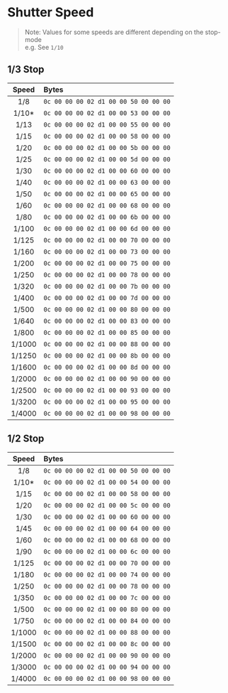 # Shutter Speed

> Note: Values for some speeds are different depending on the stop-mode  
> e.g. See `1/10`

## 1/3 Stop

|Speed|Bytes|
|:---:|:---|
|1/8|`0c 00 00 00 02 d1 00 00 50 00 00 00`|
|1/10*|`0c 00 00 00 02 d1 00 00 53 00 00 00`|
|1/13|`0c 00 00 00 02 d1 00 00 55 00 00 00`|
|1/15|`0c 00 00 00 02 d1 00 00 58 00 00 00`|
|1/20|`0c 00 00 00 02 d1 00 00 5b 00 00 00`|
|1/25|`0c 00 00 00 02 d1 00 00 5d 00 00 00`|
|1/30|`0c 00 00 00 02 d1 00 00 60 00 00 00`|
|1/40|`0c 00 00 00 02 d1 00 00 63 00 00 00`|
|1/50|`0c 00 00 00 02 d1 00 00 65 00 00 00`|
|1/60|`0c 00 00 00 02 d1 00 00 68 00 00 00`|
|1/80|`0c 00 00 00 02 d1 00 00 6b 00 00 00`|
|1/100|`0c 00 00 00 02 d1 00 00 6d 00 00 00`|
|1/125|`0c 00 00 00 02 d1 00 00 70 00 00 00`|
|1/160|`0c 00 00 00 02 d1 00 00 73 00 00 00`|
|1/200|`0c 00 00 00 02 d1 00 00 75 00 00 00`|
|1/250|`0c 00 00 00 02 d1 00 00 78 00 00 00`|
|1/320|`0c 00 00 00 02 d1 00 00 7b 00 00 00`|
|1/400|`0c 00 00 00 02 d1 00 00 7d 00 00 00`|
|1/500|`0c 00 00 00 02 d1 00 00 80 00 00 00`|
|1/640|`0c 00 00 00 02 d1 00 00 83 00 00 00`|
|1/800|`0c 00 00 00 02 d1 00 00 85 00 00 00`|
|1/1000|`0c 00 00 00 02 d1 00 00 88 00 00 00`|
|1/1250|`0c 00 00 00 02 d1 00 00 8b 00 00 00`|
|1/1600|`0c 00 00 00 02 d1 00 00 8d 00 00 00`|
|1/2000|`0c 00 00 00 02 d1 00 00 90 00 00 00`|
|1/2500|`0c 00 00 00 02 d1 00 00 93 00 00 00`|
|1/3200|`0c 00 00 00 02 d1 00 00 95 00 00 00`|
|1/4000|`0c 00 00 00 02 d1 00 00 98 00 00 00`|

## 1/2 Stop

|Speed|Bytes|
|:---:|:---|
|1/8|`0c 00 00 00 02 d1 00 00 50 00 00 00`|
|1/10*|`0c 00 00 00 02 d1 00 00 54 00 00 00`|
|1/15|`0c 00 00 00 02 d1 00 00 58 00 00 00`|
|1/20|`0c 00 00 00 02 d1 00 00 5c 00 00 00`|
|1/30|`0c 00 00 00 02 d1 00 00 60 00 00 00`|
|1/45|`0c 00 00 00 02 d1 00 00 64 00 00 00`|
|1/60|`0c 00 00 00 02 d1 00 00 68 00 00 00`|
|1/90|`0c 00 00 00 02 d1 00 00 6c 00 00 00`|
|1/125|`0c 00 00 00 02 d1 00 00 70 00 00 00`|
|1/180|`0c 00 00 00 02 d1 00 00 74 00 00 00`|
|1/250|`0c 00 00 00 02 d1 00 00 78 00 00 00`|
|1/350|`0c 00 00 00 02 d1 00 00 7c 00 00 00`|
|1/500|`0c 00 00 00 02 d1 00 00 80 00 00 00`|
|1/750|`0c 00 00 00 02 d1 00 00 84 00 00 00`|
|1/1000|`0c 00 00 00 02 d1 00 00 88 00 00 00`|
|1/1500|`0c 00 00 00 02 d1 00 00 8c 00 00 00`|
|1/2000|`0c 00 00 00 02 d1 00 00 90 00 00 00`|
|1/3000|`0c 00 00 00 02 d1 00 00 94 00 00 00`|
|1/4000|`0c 00 00 00 02 d1 00 00 98 00 00 00`|
